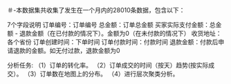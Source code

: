 ＃-本数据集共收集了发生在一个月内的28010条数据，包含以下：

7个字段说明
订单编号：订单编号
总金额：订单总金额
买家实际支付金额：总金额 - 退款金额（在已付款的情况下）。金额为0（在未付款的情况下）
收货地址：各个省份
订单创建时间：下单时间
订单付款时间：付款时间
退款金额：付款后申请退款的金额。如无付过款，退款金额为0

分析任务:
（1）订单的转化率。
（2）订单成交的时间（按天）趋势(按实际成交）。
（3）订单数在地图上的分布。
（4）进行层次聚类分析。
